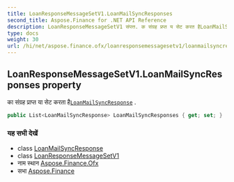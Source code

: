```yaml
---
title: LoanResponseMessageSetV1.LoanMailSyncResponses
second_title: Aspose.Finance for .NET API Reference
description: LoanResponseMessageSetV1 संपत्त. क संग्रह प्रप्त य सेट करत हैLoanMailSyncResponse .
type: docs
weight: 30
url: /hi/net/aspose.finance.ofx/loanresponsemessagesetv1/loanmailsyncresponses/
---
```

## LoanResponseMessageSetV1.LoanMailSyncResponses property

का संग्रह प्राप्त या सेट करता है[`LoanMailSyncResponse`](../../../aspose.finance.ofx.loan/loanmailsyncresponse/) .

```csharp
public List<LoanMailSyncResponse> LoanMailSyncResponses { get; set; }
```

### यह सभी देखें

* class [LoanMailSyncResponse](../../../aspose.finance.ofx.loan/loanmailsyncresponse/)
* class [LoanResponseMessageSetV1](../)
* नाम स्थान [Aspose.Finance.Ofx](../../loanresponsemessagesetv1/)
* सभा [Aspose.Finance](../../../)


